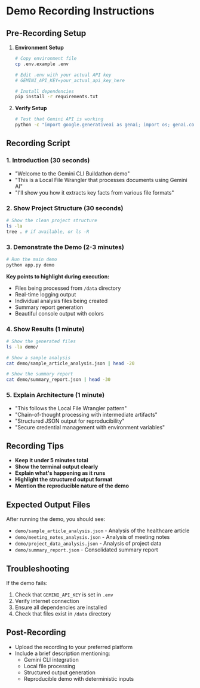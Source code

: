 # Demo Recording Instructions

## Pre-Recording Setup

1. **Environment Setup**
   ```bash
   # Copy environment file
   cp .env.example .env
   
   # Edit .env with your actual API key
   # GEMINI_API_KEY=your_actual_api_key_here
   
   # Install dependencies
   pip install -r requirements.txt
   ```

2. **Verify Setup**
   ```bash
   # Test that Gemini API is working
   python -c "import google.generativeai as genai; import os; genai.configure(api_key=os.getenv('GEMINI_API_KEY')); print('✅ API key configured')"
   ```

## Recording Script

### 1. Introduction (30 seconds)
- "Welcome to the Gemini CLI Buildathon demo"
- "This is a Local File Wrangler that processes documents using Gemini AI"
- "I'll show you how it extracts key facts from various file formats"

### 2. Show Project Structure (30 seconds)
```bash
# Show the clean project structure
ls -la
tree . # if available, or ls -R
```

### 3. Demonstrate the Demo (2-3 minutes)
```bash
# Run the main demo
python app.py demo
```

**Key points to highlight during execution:**
- Files being processed from `/data` directory
- Real-time logging output
- Individual analysis files being created
- Summary report generation
- Beautiful console output with colors

### 4. Show Results (1 minute)
```bash
# Show the generated files
ls -la demo/

# Show a sample analysis
cat demo/sample_article_analysis.json | head -20

# Show the summary report
cat demo/summary_report.json | head -30
```

### 5. Explain Architecture (1 minute)
- "This follows the Local File Wrangler pattern"
- "Chain-of-thought processing with intermediate artifacts"
- "Structured JSON output for reproducibility"
- "Secure credential management with environment variables"

## Recording Tips

- **Keep it under 5 minutes total**
- **Show the terminal output clearly**
- **Explain what's happening as it runs**
- **Highlight the structured output format**
- **Mention the reproducible nature of the demo**

## Expected Output Files

After running the demo, you should see:
- `demo/sample_article_analysis.json` - Analysis of the healthcare article
- `demo/meeting_notes_analysis.json` - Analysis of meeting notes
- `demo/project_data_analysis.json` - Analysis of project data
- `demo/summary_report.json` - Consolidated summary report

## Troubleshooting

If the demo fails:
1. Check that `GEMINI_API_KEY` is set in `.env`
2. Verify internet connection
3. Ensure all dependencies are installed
4. Check that files exist in `/data` directory

## Post-Recording

- Upload the recording to your preferred platform
- Include a brief description mentioning:
  - Gemini CLI integration
  - Local file processing
  - Structured output generation
  - Reproducible demo with deterministic inputs
